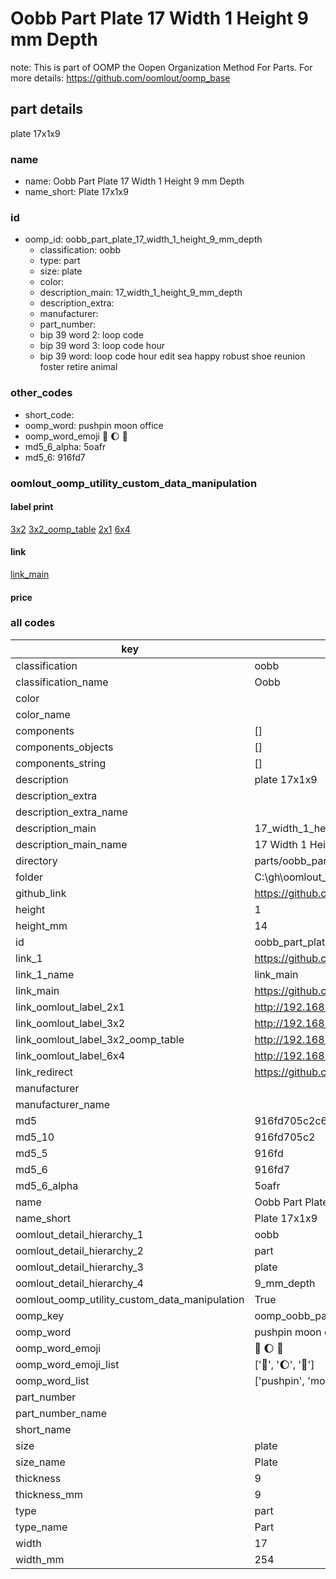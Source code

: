 # Oobb Part Plate 17 Width 1 Height 9 mm Depth  

note: This is part of OOMP the Oopen Organization Method For Parts. For more details: https://github.com/oomlout/oomp_base

##  part details
  



plate 17x1x9



### name
* name: Oobb Part Plate 17 Width 1 Height 9 mm Depth
* name_short: Plate 17x1x9 
### id
* oomp_id: oobb_part_plate_17_width_1_height_9_mm_depth
  * classification: oobb
  * type: part
  * size: plate
  * color: 
  * description_main: 17_width_1_height_9_mm_depth
  * description_extra: 
  * manufacturer: 
  * part_number: 
  * bip 39 word 2: loop code
  * bip 39 word 3: loop code hour
  * bip 39 word: loop code hour edit sea happy robust shoe reunion foster retire animal

### other_codes
* short_code: 
* oomp_word: pushpin moon office
* oomp_word_emoji :pushpin: :moon: :office:
* md5_6_alpha: 5oafr
* md5_6: 916fd7






### oomlout_oomp_utility_custom_data_manipulation
#### label print
[3x2](http://192.168.1.245:1112/?label=oomp%205oafr)
[3x2_oomp_table](http://192.168.1.108:1112/?label=oomp%205oafr)
[2x1](http://192.168.1.242:1112/?label=oomp%205oafr)
[6x4](http://192.168.1.55:1112/?label=oomp%205oafr)    

#### link

[link_main](https://github.com/oomlout/oomlout_oobb_version_4_generated_parts/tree/main/navigation_oomp/oobb/part/plate/17_width_1_height_9_mm_depth/part)                              

#### price







### all codes 
| key | value |  
| --- | --- |  
| classification | oobb |  
| classification_name | Oobb |  
| color |  |  
| color_name |  |  
| components | [] |  
| components_objects | [] |  
| components_string | [] |  
| description | plate 17x1x9 |  
| description_extra |  |  
| description_extra_name |  |  
| description_main | 17_width_1_height_9_mm_depth |  
| description_main_name | 17 Width 1 Height 9 mm Depth |  
| directory | parts/oobb_part_plate_17_width_1_height_9_mm_depth |  
| folder | C:\gh\oomlout_oobb_version_4_generated_parts\parts\oobb_part_plate_17_width_1_height_9_mm_depth |  
| github_link | https://github.com/oomlout/oomlout_oomp_part_src/tree/main/parts/oobb_part_plate_17_width_1_height_9_mm_depth |  
| height | 1 |  
| height_mm | 14 |  
| id | oobb_part_plate_17_width_1_height_9_mm_depth |  
| link_1 | https://github.com/oomlout/oomlout_oobb_version_4_generated_parts/tree/main/navigation_oomp/oobb/part/plate/17_width_1_height_9_mm_depth/part |  
| link_1_name | link_main |  
| link_main | https://github.com/oomlout/oomlout_oobb_version_4_generated_parts/tree/main/navigation_oomp/oobb/part/plate/17_width_1_height_9_mm_depth/part |  
| link_oomlout_label_2x1 | http://192.168.1.242:1112/?label=oomp%205oafr |  
| link_oomlout_label_3x2 | http://192.168.1.245:1112/?label=oomp%205oafr |  
| link_oomlout_label_3x2_oomp_table | http://192.168.1.108:1112/?label=oomp%205oafr |  
| link_oomlout_label_6x4 | http://192.168.1.55:1112/?label=oomp%205oafr |  
| link_redirect | https://github.com/oomlout/oomlout_oobb_version_4_generated_parts/tree/main/parts/oobb_plate_17_01_09 |  
| manufacturer |  |  
| manufacturer_name |  |  
| md5 | 916fd705c2c67769a3e0f466dc8b441f |  
| md5_10 | 916fd705c2 |  
| md5_5 | 916fd |  
| md5_6 | 916fd7 |  
| md5_6_alpha | 5oafr |  
| name | Oobb Part Plate 17 Width 1 Height 9 mm Depth |  
| name_short | Plate 17x1x9  |  
| oomlout_detail_hierarchy_1 | oobb |  
| oomlout_detail_hierarchy_2 | part |  
| oomlout_detail_hierarchy_3 | plate |  
| oomlout_detail_hierarchy_4 | 9_mm_depth |  
| oomlout_oomp_utility_custom_data_manipulation | True |  
| oomp_key | oomp_oobb_part_plate_17_width_1_height_9_mm_depth |  
| oomp_word | pushpin moon office |  
| oomp_word_emoji | :pushpin: :moon: :office: |  
| oomp_word_emoji_list | [':pushpin:', ':moon:', ':office:'] |  
| oomp_word_list | ['pushpin', 'moon', 'office'] |  
| part_number |  |  
| part_number_name |  |  
| short_name |  |  
| size | plate |  
| size_name | Plate |  
| thickness | 9 |  
| thickness_mm | 9 |  
| type | part |  
| type_name | Part |  
| width | 17 |  
| width_mm | 254 |  
